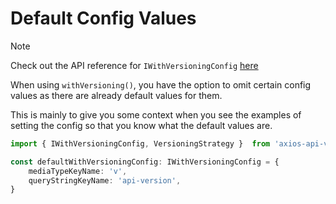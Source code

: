 # Default Config Values

> [!NOTE]
> Check out the API reference for `IWithVersioningConfig` [here](api/types/IWithVersioningConfig.md)

When using `withVersioning()`, you have the option to omit certain config values as there are already default values for them.

This is mainly to give you some context when you see the examples of setting the config so that you know what the
default values are.

```typescript
import { IWithVersioningConfig, VersioningStrategy }  from 'axios-api-versioning`;

const defaultWithVersioningConfig: IWithVersioningConfig = {
    mediaTypeKeyName: 'v',
    queryStringKeyName: 'api-version',
}
```

